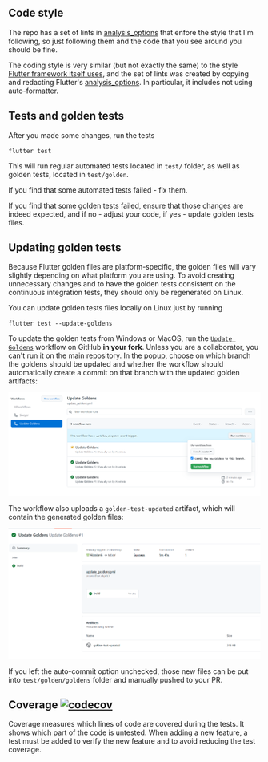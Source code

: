 ## Code style

The repo has a set of lints in [analysis_options](https://github.com/nt4f04uNd/sweyer/blob/master/analysis_options.yaml)
that enfore the style that I'm following, so just following
them and the code that you see around you should be fine.

The coding style is very similar (but not exactly the same)
to the style [Flutter framework itself uses](https://github.com/flutter/flutter/wiki/Style-guide-for-Flutter-repo),
and the set of lints was created by copying and redacting Flutter's
[analysis_options](https://github.com/flutter/flutter/blob/master/analysis_options.yaml).
In particular, it includes not using auto-formatter.

## Tests and golden tests

After you made some changes, run the tests

```shell
flutter test
```

This will run regular automated tests located in `test/` folder,
as well as golden tests, located in `test/golden`.

If you find that some automated tests failed - fix them.

If you find that some golden tests failed, ensure that those changes
are indeed expected, and if no - adjust your code, if yes - update
golden tests files.

## Updating golden tests

Because Flutter golden files are platform-specific, the golden files will vary slightly depending
on what platform you are using. To avoid creating unnecessary changes and to have the golden tests
consistent on the continuous integration tests, they should only be regenerated on Linux.

You can update golden tests files locally on Linux just by running
```shell
flutter test --update-goldens
```

To update the golden tests from Windows or MacOS, run the
[`Update Goldens`](https://github.com/nt4f04uNd/sweyer/actions/workflows/update_goldens.yml)
workflow on GitHub **in your fork**. Unless you are a collaborator, you can't run it on the main
repository. In the popup, choose on which branch the goldens should be updated and whether
the workflow should automatically create a commit on that branch with the updated golden artifacts:

![The workflow site on GitHub](static_assets/readme/run_update_goldens_workflow.png)

The workflow also uploads a `golden-test-updated` artifact, which will contain the generated
golden files:

![The workflow result site on GitHub](static_assets/readme/update_goldens_workflow_result.png)

If you left the auto-commit option unchecked, those new files can be put into `test/golden/goldens`
folder and manually pushed to your PR.

## Coverage [![codecov](https://codecov.io/gh/nt4f04uNd/sweyer/branch/master/graph/badge.svg)](https://codecov.io/gh/nt4f04uNd/sweyer)

Coverage measures which lines of code are covered during the tests. It shows which part of the
code is untested. When adding a new feature, a test must be added to verify the new feature and to
avoid reducing the test coverage.
